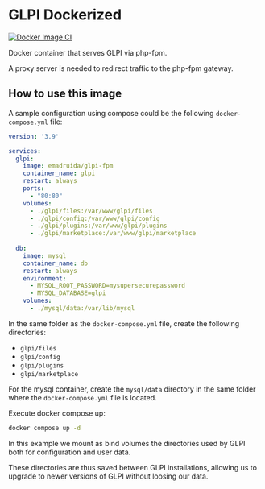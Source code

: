 # GLPI Dockerized

[![Docker Image CI](https://github.com/emadruida/glpi-fpm/actions/workflows/main.yml/badge.svg)](https://github.com/emadruida/glpi-fpm/actions/workflows/main.yml)

Docker container that serves GLPI via php-fpm.

A proxy server is needed to redirect traffic to the php-fpm gateway.

## How to use this image

A sample configuration using compose could be the following `docker-compose.yml` file:

```yml
version: '3.9'

services:
  glpi:
    image: emadruida/glpi-fpm
    container_name: glpi
    restart: always
    ports:
      - "80:80"
    volumes:
      - ./glpi/files:/var/www/glpi/files
      - ./glpi/config:/var/www/glpi/config
      - ./glpi/plugins:/var/www/glpi/plugins
      - ./glpi/marketplace:/var/www/glpi/marketplace
  
  db:
    image: mysql
    container_name: db
    restart: always
    environment:
      - MYSQL_ROOT_PASSWORD=mysupersecurepassword
      - MYSQL_DATABASE=glpi
    volumes:
      - ./mysql/data:/var/lib/mysql
```

In the same folder as the `docker-compose.yml` file, create the following directories:

- `glpi/files`
- `glpi/config`
- `glpi/plugins`
- `glpi/marketplace`

For the mysql container, create the `mysql/data` directory in the same folder where the
`docker-compose.yml` file is located.

Execute docker compose up:

```bash
docker compose up -d
```

In this example we mount as bind volumes the directories used by GLPI both for
configuration and user data.

These directories are thus saved between GLPI installations, allowing us to upgrade
to newer versions of GLPI without loosing our data.
